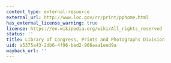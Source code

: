```yaml
---
content_type: external-resource
external_url: http://www.loc.gov/rr/print/pphome.html
has_external_license_warning: true
license: https://en.wikipedia.org/wiki/All_rights_reserved
status: ''
title: Library of Congress, Prints and Photographs Division
uid: a5375a43-2db6-4f96-bed2-966aaa1eed9a
wayback_url: ''
---
```


